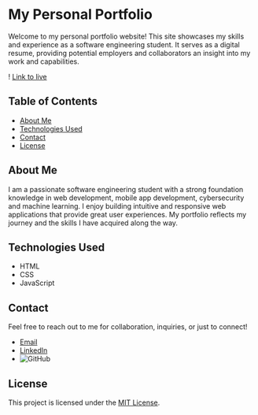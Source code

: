 # My Personal Portfolio

Welcome to my personal portfolio website! This site showcases my skills and experience as a software engineering student. It serves as a digital resume, providing potential employers and collaborators an insight into my work and capabilities.

! [Link to live](https://sehmaluva.me/portfolio/)

## Table of Contents

- [About Me](#about-me)
- [Technologies Used](#technologies-used)
- [Contact](#contact)
- [License](#license)

## About Me

I am a passionate software engineering student with a strong foundation knowledge in web development, mobile app development, cybersecurity and machine learning. I enjoy building intuitive and responsive web applications that provide great user experiences. My portfolio reflects my journey and the skills I have acquired along the way.

## Technologies Used

- HTML
- CSS
- JavaScript

## Contact

Feel free to reach out to me for collaboration, inquiries, or just to connect!

- [Email](mailto:sehmaluva@gmail.com)
- [LinkedIn](https://www.linkedin.com/in/malvin-t-machingura)
- ![GitHub](https://github.com/sehmaluva)

## License

This project is licensed under the [MIT License](LICENSE).

